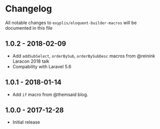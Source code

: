 # Changelog

All notable changes to `exyplis/eloquent-builder-macros` will be documented in this file

## 1.0.2 - 2018-02-09
 - Add `addSubSelect`, `orderBySub`, `orderBySubDesc` macros from @reinink Laracon 2018 talk
 - Compability with Laravel 5.6
 
## 1.0.1 - 2018-01-14
 - Add `if` macro from @themsaid blog.
 
## 1.0.0 - 2017-12-28

- Initial release
